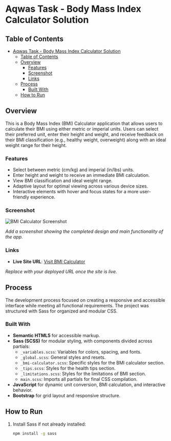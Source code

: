 # Aqwas Task - Body Mass Index Calculator Solution

## Table of Contents

- [Aqwas Task - Body Mass Index Calculator Solution](#aqwas-task---body-mass-index-calculator-solution)
  - [Table of Contents](#table-of-contents)
  - [Overview](#overview)
    - [Features](#features)
    - [Screenshot](#screenshot)
    - [Links](#links)
  - [Process](#process)
    - [Built With](#built-with)
  - [How to Run](#how-to-run)

## Overview

This is a Body Mass Index (BMI) Calculator application that allows users to calculate their BMI using either metric or imperial units. Users can select their preferred unit, enter their height and weight, and receive feedback on their BMI classification (e.g., healthy weight, overweight) along with an ideal weight range for their height.

### Features

- Select between metric (cm/kg) and imperial (in/lbs) units.
- Enter height and weight to receive an immediate BMI calculation.
- View BMI classification and ideal weight range.
- Adaptive layout for optimal viewing across various device sizes.
- Interactive elements with hover and focus states for a more user-friendly experience.

### Screenshot

![BMI Calculator Screenshot](./screenshot.jpg)

*Add a screenshot showing the completed design and main functionality of the app.*

### Links

- **Live Site URL**: [Visit BMI Calculator](https://guileless-genie-4de2d5.netlify.app/)
  
*Replace with your deployed URL once the site is live.*

## Process

The development process focused on creating a responsive and accessible interface while meeting all functional requirements. The project was structured with Sass for organized and modular CSS.

### Built With

- **Semantic HTML5** for accessible markup.
- **Sass (SCSS)** for modular styling, with components divided across partials:
  - `_variables.scss`: Variables for colors, spacing, and fonts.
  - `_global.scss`: General styles and resets.
  - `_bmi-calculator.scss`: Specific styles for the BMI calculator section.
  - `_tips.scss`: Styles for the health tips section.
  - `_limitations.scss`: Styles for the limitations of BMI section.
  - `main.scss`: Imports all partials for final CSS compilation.
- **JavaScript** for dynamic unit conversion, BMI calculation, and interactive behavior.
- **Bootstrap** for grid layout and responsive structure.

## How to Run

1. Install Sass if not already installed:
   ```bash
   npm install -g sass
